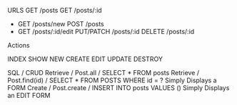 URLS
GET /posts
GET /posts/:id 
* GET /posts/new
POST /posts  
* GET /posts/:id/edit
PUT/PATCH /posts/:id
DELETE /posts/:id

Actions

INDEX
SHOW
NEW
CREATE
EDIT
UPDATE
DESTROY

SQL / CRUD
Retrieve / Post.all / SELECT * FROM posts
Retrieve / Post.find(id) / SELECT * FROM POSTS WHERE id = ?
Simply Displays a FORM
Create / Post.create / INSERT INTO posts VALUES ()
Simply Displays an EDIT FORM
